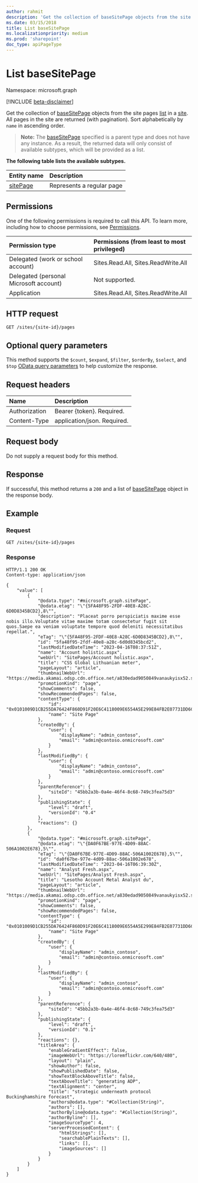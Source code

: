 ```yaml
---
author: rahmit
description: 'Get the collection of baseSitePage objects from the site pages [list] in a site. All pages in the site are returned (with pagination).'
ms.date: 03/15/2018
title: List baseSitePage
ms.localizationpriority: medium
ms.prod: 'sharepoint'
doc_type: apiPageType
---
```


# List baseSitePage

Namespace: microsoft.graph

[!INCLUDE [beta-disclaimer](../../includes/beta-disclaimer.md)]

Get the collection of [baseSitePage][] objects from the site pages [list][] in a [site][]. All pages in the site are returned (with pagination). Sort alphabetically by `name` in ascending order.

> **Note:** The [baseSitePage][] specified is a parent type and does not have any instance. As a result, the returned data will only consist of available subtypes, which will be provided as a list.

**The following table lists the available subtypes.**

| Entity name  | Description               |
| :----------- | :------------------------ |
| [sitePage][] | Represents a regular page |

[basesitepage]: ../resources/baseSitePage.md
[sitepage]: ../resources/sitePage.md
[list]: ../resources/list.md
[site]: ../resources/site.md

## Permissions

One of the following permissions is required to call this API. To learn more, including how to choose permissions, see [Permissions](/graph/permissions-reference).

| Permission type                        | Permissions (from least to most privileged) |
| :------------------------------------- | :------------------------------------------ |
| Delegated (work or school account)     | Sites.Read.All, Sites.ReadWrite.All         |
| Delegated (personal Microsoft account) | Not supported.                              |
| Application                            | Sites.Read.All, Sites.ReadWrite.All         |

## HTTP request

```http
GET /sites/{site-id}/pages
```

## Optional query parameters

This method supports the `$count`, `$expand`, `$filter`, `$orderBy`, `$select`, and `$top` [OData query parameters](/graph/query-parameters) to help customize the response.

## Request headers

| Name          | Description                 |
| :------------ | :-------------------------- |
| Authorization | Bearer {token}. Required.   |
| Content-Type  | application/json. Required. |

## Request body

Do not supply a request body for this method.

## Response

If successful, this method returns a `200` and a list of [baseSitePage](../resources/baseSitePage.md) object in the response body.

## Example

### Request

<!--
{
	"blockType": "request",
	"name": "get-basesitepages",
	"scopes": "sites.read.all",
	"tags": "service.sharepoint"
}
-->

```http
GET /sites/{site-id}/pages
```

### Response

<!--
{
    "blockType": "response",
    "@odata.type": "microsoft.graph.baseSitePage",
    "truncated": true,
    "isCollection":true
}
-->

```http
HTTP/1.1 200 OK
Content-type: application/json

{
    "value": [
        {
            "@odata.type": "#microsoft.graph.sitePage",
            "@odata.etag": "\"{5FA48F95-2FDF-40E8-A28C-6D0D8345BCD2},8\"",
            "description": "Placeat porro perspiciatis maxime esse nobis illo.Voluptate vitae maxime totam consectetur fugit sit quos.Saepe ea veniam voluptate tempore quod deleniti necessitatibus repellat.",
            "eTag": "\"{5FA48F95-2FDF-40E8-A28C-6D0D8345BCD2},8\"",
            "id": "5fa48f95-2fdf-40e8-a28c-6d0d8345bcd2",
            "lastModifiedDateTime": "2023-04-16T08:37:51Z",
            "name": "Account holistic.aspx",
            "webUrl": "SitePages/Account holistic.aspx",
            "title": "CSS Global Lithuanian meter",
            "pageLayout": "article",
            "thumbnailWebUrl": "https://media.akamai.odsp.cdn.office.net/a830edad9050849vanaukyisx52.spgrid.com/_layouts/15/images/sitepagethumbnail.png",
            "promotionKind": "page",
            "showComments": false,
            "showRecommendedPages": false,
            "contentType": {
                "id": "0x0101009D1CB255DA76424F860D91F20E6C4118009E6554A5E299E84FB2E07731DD6C6D4A",
                "name": "Site Page"
            },
            "createdBy": {
                "user": {
                    "displayName": "admin_contoso",
                    "email": "admin@contoso.onmicrosoft.com"
                }
            },
            "lastModifiedBy": {
                "user": {
                    "displayName": "admin_contoso",
                    "email": "admin@contoso.onmicrosoft.com"
                }
            },
            "parentReference": {
                "siteId": "45bb2a3b-0a4e-46f4-8c68-749c3fea75d3"
            },
            "publishingState": {
                "level": "draft",
                "versionId": "0.4"
            },
            "reactions": {}
        },
        {
            "@odata.type": "#microsoft.graph.sitePage",
            "@odata.etag": "\"{DA0F67BE-977E-4D09-88AC-506A1002E678},5\"",
            "eTag": "\"{DA0F67BE-977E-4D09-88AC-506A1002E678},5\"",
            "id": "da0f67be-977e-4d09-88ac-506a1002e678",
            "lastModifiedDateTime": "2023-04-16T06:39:30Z",
            "name": "Analyst Fresh.aspx",
            "webUrl": "SitePages/Analyst Fresh.aspx",
            "title": "Lesotho Account Metal Analyst du",
            "pageLayout": "article",
            "thumbnailWebUrl": "https://media.akamai.odsp.cdn.office.net/a830edad9050849vanaukyisx52.spgrid.com/_layouts/15/images/sitepagethumbnail.png",
            "promotionKind": "page",
            "showComments": false,
            "showRecommendedPages": false,
            "contentType": {
                "id": "0x0101009D1CB255DA76424F860D91F20E6C4118009E6554A5E299E84FB2E07731DD6C6D4A",
                "name": "Site Page"
            },
            "createdBy": {
                "user": {
                    "displayName": "admin_contoso",
                    "email": "admin@contoso.onmicrosoft.com"
                }
            },
            "lastModifiedBy": {
                "user": {
                    "displayName": "admin_contoso",
                    "email": "admin@contoso.onmicrosoft.com"
                }
            },
            "parentReference": {
                "siteId": "45bb2a3b-0a4e-46f4-8c68-749c3fea75d3"
            },
            "publishingState": {
                "level": "draft",
                "versionId": "0.1"
            },
            "reactions": {},
            "titleArea": {
                "enableGradientEffect": false,
                "imageWebUrl": "https://loremflickr.com/640/480",
                "layout": "plain",
                "showAuthor": false,
                "showPublishedDate": false,
                "showTextBlockAboveTitle": false,
                "textAboveTitle": "generating ADP",
                "textAlignment": "center",
                "title": "strategic underneath protocol Buckinghamshire forecast",
                "authors@odata.type": "#Collection(String)",
                "authors": [],
                "authorByline@odata.type": "#Collection(String)",
                "authorByline": [],
                "imageSourceType": 4,
                "serverProcessedContent": {
                    "htmlStrings": [],
                    "searchablePlainTexts": [],
                    "links": [],
                    "imageSources": []
                }
            }
        }
    ]
}

```

<!--
{
  "type": "#page.annotation",
  "description": "Enumerate the list of pages in a site",
  "keywords": "",
  "section": "documentation",
  "tocPath": "Pages/Enumerate",
  "suppressions": [
  ]
}
-->
